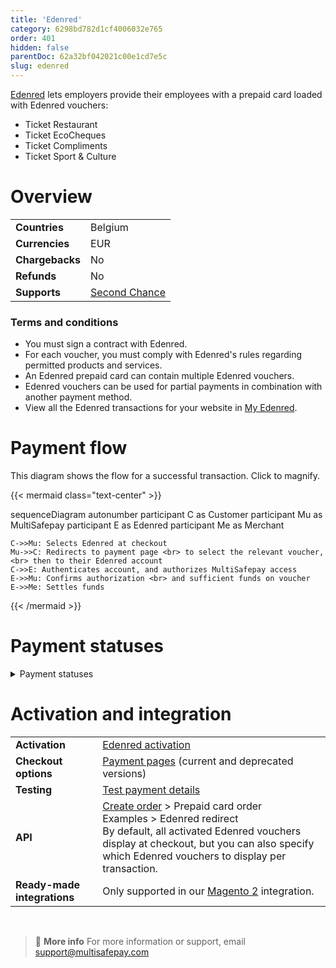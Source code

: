```yaml
---
title: 'Edenred'
category: 6298bd782d1cf4006032e765
order: 401
hidden: false
parentDoc: 62a32bf042021c00e1cd7e5c
slug: edenred
---
```

[Edenred](https://www.edenred.be/nl) lets employers provide their employees with a prepaid card loaded with Edenred vouchers:  

- Ticket Restaurant
- Ticket EcoCheques
- Ticket Compliments
- Ticket Sport & Culture

# Overview

|   |   |
|---|---|
| **Countries**  | Belgium  | 
| **Currencies** | EUR  | 
| **Chargebacks** | No | 
| **Refunds** | No |
| **Supports** | [Second Chance](/second-chance/) |

### Terms and conditions
  
- You must sign a contract with Edenred.
- For each voucher, you must comply with Edenred's rules regarding permitted products and services. 
- An Edenred prepaid card can contain multiple Edenred vouchers.
- Edenred vouchers can be used for partial payments in combination with another payment method.
- View all the Edenred transactions for your website in [My Edenred](https://myedenred.be).

# Payment flow

This diagram shows the flow for a successful transaction. Click to magnify.

{{< mermaid class="text-center" >}}

sequenceDiagram
    autonumber
    participant C as Customer
    participant Mu as MultiSafepay
    participant E as Edenred
    participant Me as Merchant

    C->>Mu: Selects Edenred at checkout
    Mu->>C: Redirects to payment page <br> to select the relevant voucher, <br> then to their Edenred account
    C->>E: Authenticates account, and authorizes MultiSafepay access
    E->>Mu: Confirms authorization <br> and sufficient funds on voucher
    E->>Me: Settles funds

{{< /mermaid >}}

# Payment statuses  

<details id="payment-statuses">
<summary>Payment statuses</summary>
<br>

**Order status:** Changes as the customer's order with you progresses towards shipment (independent of payment)

**Transaction status:** Changes as the funds progress towards settlement in your MultiSafepay balance

For more information, see [Payment statuses](/payment-statuses/).

| Description | Order status | Transaction status |
|---|---|---|
| For partial payment with another method: The customer has been redirected to their bank. | Initialized | Initialized |
| MultiSafepay has collected payment. | Completed | Completed |

</details>

# Activation and integration

| | |
|---|---|
| **Activation** | [Edenred activation](/payment-methods/#edenred) |
| **Checkout options** | [Payment pages](/payment-pages/) (current and deprecated versions) |
| **Testing** | [Test payment details](/testing/#banking-methods) |
| **API** | [Create order](https://docs-api.multisafepay.com/reference/createorder) > Prepaid card order <br> Examples > Edenred redirect <br> By default, all activated Edenred vouchers display at checkout, but you can also specify which Edenred vouchers to display per transaction. |
| **Ready-made integrations** | Only supported in our [Magento 2](/magento-2/) integration. |
<br>

> 📘 **More info**
> For more information or support, email <support@multisafepay.com>